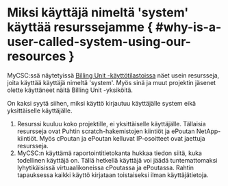 # Miksi käyttäjä nimeltä 'system' käyttää resurssejamme { #why-is-a-user-called-system-using-our-resources }

MyCSC:ssä näytetyissä
[Billing Unit -käyttötilastoissa](../../accounts/how-to-view-billing-unit-usage.md)
näet usein resursseja, joita käyttää käyttäjä nimeltä 'system'. Myös sinä ja muut
projektin jäsenet olette käyttäneet näitä Billing Unit -yksiköitä.

On kaksi syytä siihen, miksi käyttö kirjautuu käyttäjälle system eikä yksittäiselle käyttäjälle.

1. Resurssi kuuluu koko projektille, ei yksittäiselle käyttäjälle. Tällaisia resursseja ovat Puhtin scratch-hakemistojen kiintiöt ja ePoutan NetApp-kiintiöt.
   Myös cPoutan ja ePoutan kelluvat IP-osoitteet ovat jaettuja resursseja.
2. MyCSC:n käyttämä raportointitietokanta hukkaa tiedon siitä, kuka todellinen
   käyttäjä on. Tällä hetkellä käyttäjä voi jäädä tuntemattomaksi lyhytikäisissä
   virtuaalikoneissa cPoutassa ja ePoutassa. Rahtin tapauksessa kaikki käyttö
   kirjataan toistaiseksi ilman käyttäjätietoja.